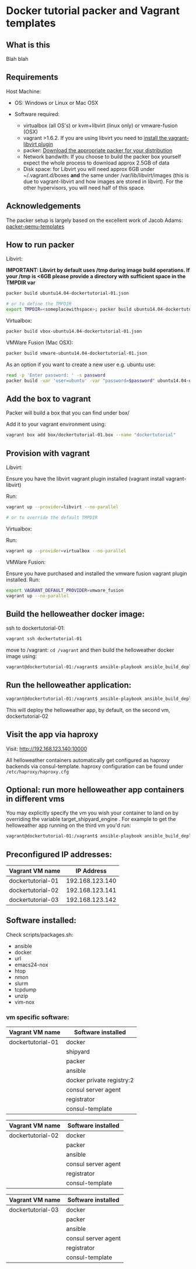 # Docker tutorial packer and Vagrant templates

## What is this

Blah blah

## Requirements

Host Machine:

* OS: Windows or Linux or Mac OSX
* Software required:
  
  * virtualbox (all OS's) or kvm+libvirt (linux only) or vmware-fusion (OSX)
  * vagrant >1.6.2. If you are using libvirt you need to [install the vagrant-libvirt plugin](https://github.com/pradels/vagrant-libvirt#installation)
  * packer: [Download the appropriate packer for your distribution](https://www.packer.io/downloads.html)
  * Network bandwith: If you choose to build the packer box yourself expect the whole process to download approx 2.5GB of data
  * Disk space: for Libvirt you will need approx 6GB under ~/.vagrant.d/boxes **and** the same under /var/lib/libvirt/images (this is due to vagrant-libvirt and how images are stored in libvirt). For the other hypervisors, you will need half of this space.
  
## Acknowledgements

The packer setup is largely based on the excellent work of Jacob Adams: [packer-qemu-templates](https://github.com/jakobadam/packer-qemu-templates)

## How to run packer

Libvirt:

**IMPORTANT: Libvirt by default uses /tmp during image build operations. If your /tmp is <6GB please provide a directory with sufficient space in the TMPDIR var**

```bash
packer build ubuntu14.04-dockertutorial-01.json

# or to define the TMPDIR
export TMPDIR=<someplacewithspace>; packer build ubuntu14.04-dockertutorial-01.json

```

Virtualbox:

```bash
packer build vbox-ubuntu14.04-dockertutorial-01.json
```

VMWare Fusion (Mac OSX):

```bash
packer build vmware-ubuntu14.04-dockertutorial-01.json
```

As an option if you want to create a new user e.g. ubuntu use:

```bash
read -p 'Enter password: ' -s password
packer build -var 'user=ubuntu' -var "password=$password" ubuntu14.04-dockertutorial-01.json
```

## Add the box to vagrant

Packer will build a box that you can find under box/

Add it to your vagrant environment using:

```bash
vagrant box add box/dockertutorial-01.box --name "dockertutorial"
```

## Provision with vagrant

Libvirt:

Ensure you have the libvirt vagrant plugin installed (vagrant install vagrant-libvirt)

Run:

```bash
vagrant up --provider=libvirt --no-parallel

# or to override the default TMPDIR

```

Virtualbox:

Run:

```bash
vagrant up --provider=virtualbox --no-parallel
```

VMWare Fusion:

Ensure you have purchased and installed the vmware fusion vagrant plugin installed.
Run:

```bash
export VAGRANT_DEFAULT_PROVIDER=vmware_fusion
vagrant up --no-parallel
```

## Build the helloweather docker image:

ssh to dockertutorial-01:

```bash
vagrant ssh dockertutorial-01
```

move to /vagrant: `cd /vagrant`
and then build the helloweather docker image using:

```bash
vagrant@dockertutorial-01:/vagrant$ ansible-playbook ansible_build_deploy/build_helloweather.yml 
```

## Run the helloweather application:

```bash
vagrant@dockertutorial-01:/vagrant$ ansible-playbook ansible_build_deploy/deploy_helloweather.yml 
```

This will deploy the helloweather app, by default, on the second vm, dockertutorial-02

## Visit the app via haproxy

Visit: <http://192.168.123.140:10000>

All helloweather containers automatically get configured as haproxy backends via consul-template.
haproxy configuration can be found under `/etc/haproxy/haproxy.cfg`

## Optional: run more helloweather app containers in different vms

You may explicitly specify the vm you wish your container to land on by overriding the variable target_shipyard_engine . For example to get the helloweather app running on the third vm you'd run:

```bash
vagrant@dockertutorial-01:/vagrant$ ansible-playbook ansible_build_deploy/deploy_helloweather.yml -e "target_shipyard_engine=dockertutorial-03"
```

## Preconfigured IP addresses:

| Vagrant VM name   |      IP Address |
| ---------------   | --------------- |
| dockertutorial-01 | 192.168.123.140 |
| dockertutorial-02 | 192.168.123.141 |
| dockertutorial-03 | 192.168.123.142 |

## Software installed:

Check scripts/packages.sh:

- ansible
- docker
- url
- emacs24-nox
- htop
- nmon
- slurm
- tcpdump
- unzip
- vim-nox

### vm specific software:

| Vagrant VM name   | Software installed        |
| ----------------- | ------------------------- |
| dockertutorial-01 | docker                    |
|                   | shipyard                  |
|                   | packer                    |
|                   | ansible                   |
|                   | docker private registry:2 |
|                   | consul server agent       |
|                   | registrator               |
|                   | consul-template           |

| Vagrant VM name   | Software installed        |
| ----------------- | ------------------------- |
| dockertutorial-02 | docker                    |
|                   | packer                    |
|                   | ansible                   |
|                   | consul server agent       |
|                   | registrator               |
|                   | consul-template           |

| Vagrant VM name   | Software installed        |
| ----------------- | ------------------------- |
| dockertutorial-03 | docker                    |
|                   | packer                    |
|                   | ansible                   |
|                   | consul server agent       |
|                   | registrator               |
|                   | consul-template           |
